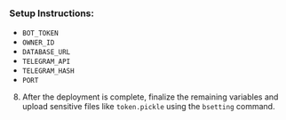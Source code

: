 ### Setup Instructions:

   * `BOT_TOKEN`
   * `OWNER_ID`
   * `DATABASE_URL`
   * `TELEGRAM_API`
   * `TELEGRAM_HASH`
   * `PORT`

8. After the deployment is complete, finalize the remaining variables and upload sensitive files like `token.pickle` using the `bsetting` command.
